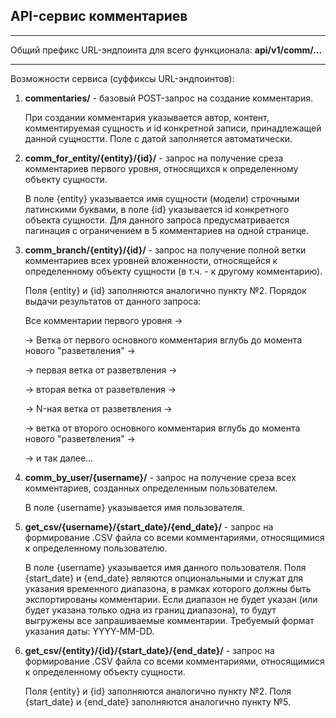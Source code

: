 ## API-сервис комментариев
***
Общий префикс URL-эндпоинта для всего функционала: **api/v1/comm/...**
***
Возможности сервиса (суффиксы URL-эндпоинтов):

1) **commentaries/** - базовый POST-запрос на создание комментария. 

    При создании комментария указывается автор, контент, комментируемая сущность и id конкретной записи, принадлежащей данной сущностти. Поле с датой заполняется автоматически.


2) **comm_for_entity/{entity}/{id}/** - запрос на получение среза комментариев первого уровня, относящихся к определенному объекту сущности. 

    В поле {entity} указывается имя сущности (модели) строчными латинскими буквами, в поле {id} указывается id конкретного объекта сущности. Для данного запроса предусматривается пагинация с ограничением в 5 комментариев на одной странице.


3) **comm_branch/{entity}/{id}/** - запрос на получение полной ветки комментариев всех уровней вложенности, относящейся к определенному объекту сущности (в т.ч. - к другому комментарию). 

    Поля {entity} и {id} заполняются аналогично пункту №2. Порядок выдачи результатов от данного запроса:

    Все комментарии первого уровня -> 
    
    -> Ветка от первого основного комментария вглубь до момента нового "разветвления" ->

    -> первая ветка от разветвления ->

    -> вторая ветка от разветвления ->

    -> N-ная ветка от разветвления ->

    -> ветка от второго основного комментария вглубь до момента нового "разветвления" ->

    -> и так далее...


4) **comm_by_user/{username}/** - запрос на получение среза всех комментариев, созданных определенным пользователем. 

    В поле {username} указывается имя пользователя.


5) **get_csv/{username}/{start_date}/{end_date}/** - запрос на формирование .CSV файла со всеми комментариями, относящимися к определенному пользователю. 

    В поле {username} указывается имя данного пользователя. Поля {start_date} и {end_date} являются опциональными и служат для указания временного диапазона, в рамках которого должны быть экспортированы комментарии. Если диапазон не будет указан (или будет указана только одна из границ диапазона), то будут выгружены все запрашиваемые комментарии. Требуемый формат указания даты: YYYY-MM-DD.


6) **get_csv/{entity}/{id}/{start_date}/{end_date}/** - запрос на формирование .CSV файла со всеми комментариями, относящимися к определенному объекту сущности. 

    Поля {entity} и {id} заполняются аналогично пункту №2. Поля {start_date} и {end_date} заполняются аналогично пункту №5.
